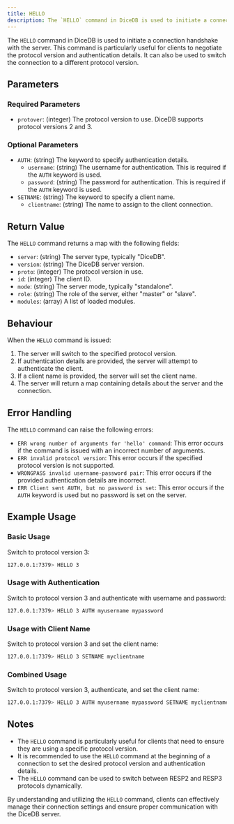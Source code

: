 ```yaml
---
title: HELLO
description: The `HELLO` command in DiceDB is used to initiate a connection handshake with the server. This command is particularly useful for clients to negotiate the protocol version and authentication details. It can also be used to switch the connection to a different protocol version.
---
```


The `HELLO` command in DiceDB is used to initiate a connection handshake with the server. This command is particularly useful for clients to negotiate the protocol version and authentication details. It can also be used to switch the connection to a different protocol version.

## Parameters

### Required Parameters

- `protover`: (integer) The protocol version to use. DiceDB supports protocol versions 2 and 3.

### Optional Parameters

- `AUTH`: (string) The keyword to specify authentication details.
  - `username`: (string) The username for authentication. This is required if the `AUTH` keyword is used.
  - `password`: (string) The password for authentication. This is required if the `AUTH` keyword is used.
- `SETNAME`: (string) The keyword to specify a client name.
  - `clientname`: (string) The name to assign to the client connection.

## Return Value

The `HELLO` command returns a map with the following fields:

- `server`: (string) The server type, typically "DiceDB".
- `version`: (string) The DiceDB server version.
- `proto`: (integer) The protocol version in use.
- `id`: (integer) The client ID.
- `mode`: (string) The server mode, typically "standalone".
- `role`: (string) The role of the server, either "master" or "slave".
- `modules`: (array) A list of loaded modules.

## Behaviour

When the `HELLO` command is issued:

1. The server will switch to the specified protocol version.
2. If authentication details are provided, the server will attempt to authenticate the client.
3. If a client name is provided, the server will set the client name.
4. The server will return a map containing details about the server and the connection.

## Error Handling

The `HELLO` command can raise the following errors:

- `ERR wrong number of arguments for 'hello' command`: This error occurs if the command is issued with an incorrect number of arguments.
- `ERR invalid protocol version`: This error occurs if the specified protocol version is not supported.
- `WRONGPASS invalid username-password pair`: This error occurs if the provided authentication details are incorrect.
- `ERR Client sent AUTH, but no password is set`: This error occurs if the `AUTH` keyword is used but no password is set on the server.

## Example Usage

### Basic Usage

Switch to protocol version 3:

```bash
127.0.0.1:7379> HELLO 3
```

### Usage with Authentication

Switch to protocol version 3 and authenticate with username and password:

```bash
127.0.0.1:7379> HELLO 3 AUTH myusername mypassword
```

### Usage with Client Name

Switch to protocol version 3 and set the client name:

```bash
127.0.0.1:7379> HELLO 3 SETNAME myclientname
```

### Combined Usage

Switch to protocol version 3, authenticate, and set the client name:

```bash
127.0.0.1:7379> HELLO 3 AUTH myusername mypassword SETNAME myclientname
```

## Notes

- The `HELLO` command is particularly useful for clients that need to ensure they are using a specific protocol version.
- It is recommended to use the `HELLO` command at the beginning of a connection to set the desired protocol version and authentication details.
- The `HELLO` command can be used to switch between RESP2 and RESP3 protocols dynamically.

By understanding and utilizing the `HELLO` command, clients can effectively manage their connection settings and ensure proper communication with the DiceDB server.
